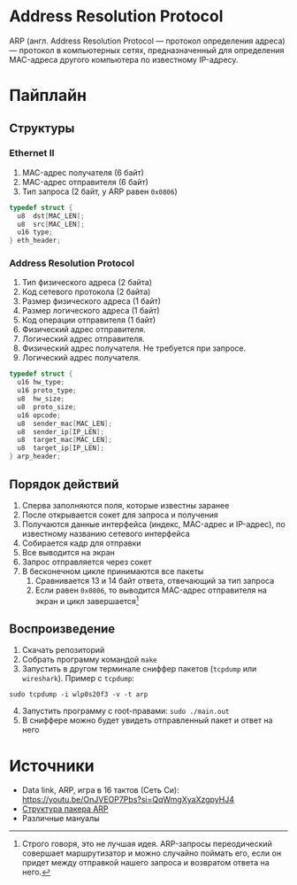 # Address Resolution Protocol

ARP (англ. Address Resolution Protocol — протокол определения адреса)
— протокол в компьютерных сетях, предназначенный для определения
MAC-адреса другого компьютера по известному IP-адресу.

# Пайплайн

## Структуры

### Ethernet II

1. MAC-адрес получателя (6 байт)
2. MAC-адрес отправителя (6 байт)
3. Тип запроса (2 байт, у ARP равен `0x0806`)

```c
typedef struct {
  u8  dst[MAC_LEN];
  u8  src[MAC_LEN];
  u16 type;
} eth_header;
```

### Address Resolution Protocol

1. Тип физического адреса (2 байта)
2. Код сетевого протокола (2 байта)
3. Размер физического адреса (1 байт)
4. Размер логического адреса (1 байт)
5. Код операции отправителя (1 байт)
6. Физический адрес отправителя.
7. Логический адрес отправителя.
8. Физический адрес получателя. Не требуется при запросе.
9. Логический адрес получателя.

```c
typedef struct {
  u16 hw_type;
  u16 proto_type;
  u8  hw_size;
  u8  proto_size;
  u16 opcode;
  u8  sender_mac[MAC_LEN];
  u8  sender_ip[IP_LEN];
  u8  target_mac[MAC_LEN];
  u8  target_ip[IP_LEN];
} arp_header;
```

## Порядок действий

1. Сперва заполняются поля, которые известны заранее
2. После открывается сокет для запроса и получения
3. Получаются данные интерфейса (индекс, MAC-адрес и IP-адрес), по
   известному названию сетевого интерфейса
4. Собирается кадр для отправки
5. Все выводится на экран
6. Запрос отправляется через сокет
7. В бесконечном цикле принимаются все пакеты
   1. Сравнивается 13 и 14 байт ответа, отвечающий за тип запроса
   2. Если равен `0x0806`, то выводится MAC-адрес отправителя на экран
      и цикл завершается[^1]


## Воспроизведение

1. Скачать репозиторий
2. Собрать программу командой `make`
3. Запустить в другом терминале сниффер пакетов (`tcpdump` или `wireshark`).
Пример c `tcpdump`:
```shell
sudo tcpdump -i wlp0s20f3 -v -t arp
```
4. Запустить программу с root-правами: `sudo ./main.out`
5. В сниффере можно будет увидеть отправленный пакет и ответ на него

# Источники

- Data link, ARP, игра в 16 тактов (Сеть Си): https://youtu.be/OnJVEOP7Pbs?si=QqWmgXyaXzgpyHJ4
- [Структура пакера ARP](https://ru.wikipedia.org/wiki/ARP#%D0%A1%D1%82%D1%80%D1%83%D0%BA%D1%82%D1%83%D1%80%D0%B0_%D0%BF%D0%B0%D0%BA%D0%B5%D1%82%D0%B0_ARP)
- Различные мануалы

[^1]: Строго говоря, это не лучшая идея. ARP-запросы переодический
    совершает маршрутизатор и можно случайно поймать его, если он
    придет между отправкой нашего запроса и возвратом ответа на него.
